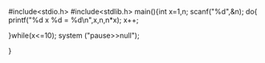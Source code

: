 #include<stdio.h>
#include<stdlib.h>
main(){int x=1,n; scanf("%d",&n);
do{
printf("%d x %d = %d\n",x,n,n*x); 
x++;
   
}while(x<=10);
system ("pause>>null");

}


